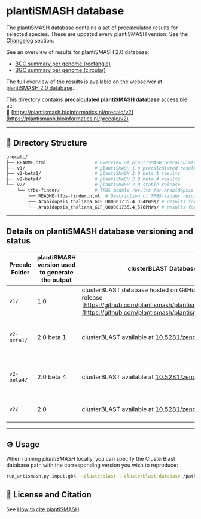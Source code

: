 # plantiSMASH database

The plantiSMASH database contains a set of precalculated results for selected species. These are updated every plantiSMASH version. See the [Changelog](../changelog/index.md) section. 

See an overview of results for plantiSMASH 2.0 database:

- [BGC summary per genome (rectangle)](../assets/images/v2.1_Oct2025_bgccount_spe_rectangle.pdf)
- [BGC summary per genome (circular)](../assets/images/v2.1_Oct2025_bgccount_spe_circ.pdf)

The full overview of the results is available on the webserver at [plantiSMASH 2.0 database](https://plantismash.bioinformatics.nl/precalc/v2/). 

This directory contains **precalculated plantiSMASH database** accessible at:  
🔗 [https://plantismash.bioinformatics.nl/precalc/v2](https://plantismash.bioinformatics.nl/precalc/v2)

---

## 📁 Directory Structure

```bash
precalc/
├── README.html                  # Overview of plantiSMASH precalculated database (v1–v2)
├── v1/                          # plantiSMASH 1.0 precalculated results
├── v2-beta1/                    # plantiSMASH 2.0 beta 1 results
├── v2-beta4/                    # plantiSMASH 2.0 beta 4 results
└── v2/                          # plantiSMASH 2.0 stable release
    └── tfbs-finder/             # TFBS module results for Arabidopsis thaliana
        ├── README-tfbs-finder.html  # Description of TFBS-finder results and data sources
        ├── Arabidopsis_thaliana_GCF_000001735.4_354PWMs/ # results for 354 manually curated PWMs 
        └── Arabidopsis_thaliana_GCF_000001735.4_576PMWs/ # results for 576 filtered PWMs 
```

---

## Details on plantiSMASH database versioning and status 

| Precalc Folder | plantiSMASH version used to generate the output | clusterBLAST Database used | Public Release Date | Nr. of genomes | Notes | Status (Public or Archived) | 
|----------------|---------------------|------------------------|--------------|--------------|-------------|--------|
| `v1/` | 1.0 | clusterBLAST database hosted on GitHub plantiSMASH 1.0 release [https://github.com/plantismash/plantismash/releases/tag/1.0](https://github.com/plantismash/plantismash/releases/tag/1.0) | DATE | 49 | Coexpress module results available in Arabidopsis thaliana [https://plantismash.bioinformatics.nl/precalc/v1/Arabidopsis_thaliana/](https://plantismash.bioinformatics.nl/precalc/v1/Arabidopsis_thaliana/) | Public in the plantiSMASH database [https://plantismash.bioinformatics.nl/precalc/v1](https://plantismash.bioinformatics.nl/precalc/v1) | 
| `v2-beta1/` | 2.0 beta 1 | clusterBLAST available at [10.5281/zenodo.16927685](https://zenodo.org/records/16927685) | DATE | 387 | NOTES | Public in the plantiSMASH database [https://plantismash.bioinformatics.nl/precalc/v2-beta1](https://plantismash.bioinformatics.nl/precalc/v2-beta1) |
| `v2-beta4/` | 2.0 beta 4 | clusterBLAST available at [10.5281/zenodo.17178066](https://zenodo.org/records/17178066) | DATE | 387 | NOTES | Public in the plantiSMASH database [https://plantismash.bioinformatics.nl/precalc/v2-beta4](https://plantismash.bioinformatics.nl/precalc/v2-beta4) |
| `v2/` | 2.0 | clusterBLAST available at [10.5281/zenodo.17396002](https://zenodo.org/records/17396002) | Public stable release | 430 | [TFBS module results](https://plantismash.bioinformatics.nl/precalc/v2/tfbs-finder/) available in Arabidopsis thaliana for 1*10-4 p-value  and 500 bp window scanning size. | Public in the plantiSMASH database [https://plantismash.bioinformatics.nl/precalc/v2](https://plantismash.bioinformatics.nl/precalc/v2)  | 

---

## ⚙️ Usage

When running *plantiSMASH* locally, you can specify the ClusterBlast database path with the corresponding version you wish to reproduce:

```bash
run_antismash.py input.gbk --clusterblast --clusterblast-database /path/to/precalc/clusterblastdb/
```


## 📄 License and Citation

See [How to cite plantiSMASH](https://plantismash.github.io/documentation/about/#how-to-cite). 


